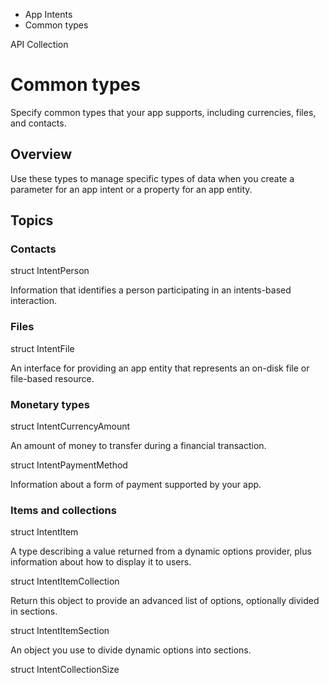 

- App Intents
-  Common types 

API Collection

# Common types

Specify common types that your app supports, including currencies, files, and contacts.

## Overview

Use these types to manage specific types of data when you create a parameter for an app intent or a property for an app entity.

## Topics

### Contacts

struct IntentPerson

Information that identifies a person participating in an intents-based interaction.

### Files

struct IntentFile

An interface for providing an app entity that represents an on-disk file or file-based resource.

### Monetary types

struct IntentCurrencyAmount

An amount of money to transfer during a financial transaction.

struct IntentPaymentMethod

Information about a form of payment supported by your app.

### Items and collections

struct IntentItem

A type describing a value returned from a dynamic options provider, plus information about how to display it to users.

struct IntentItemCollection

Return this object to provide an advanced list of options, optionally divided in sections.

struct IntentItemSection

An object you use to divide dynamic options into sections.

struct IntentCollectionSize

